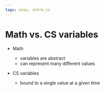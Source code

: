 ```yaml
---
tags: ossu, intro_cs
---
```


# Math vs. CS variables
- Math
	- variables are abstract
	- can represent many different values

- CS variables
	- bound to a single value at a given time

